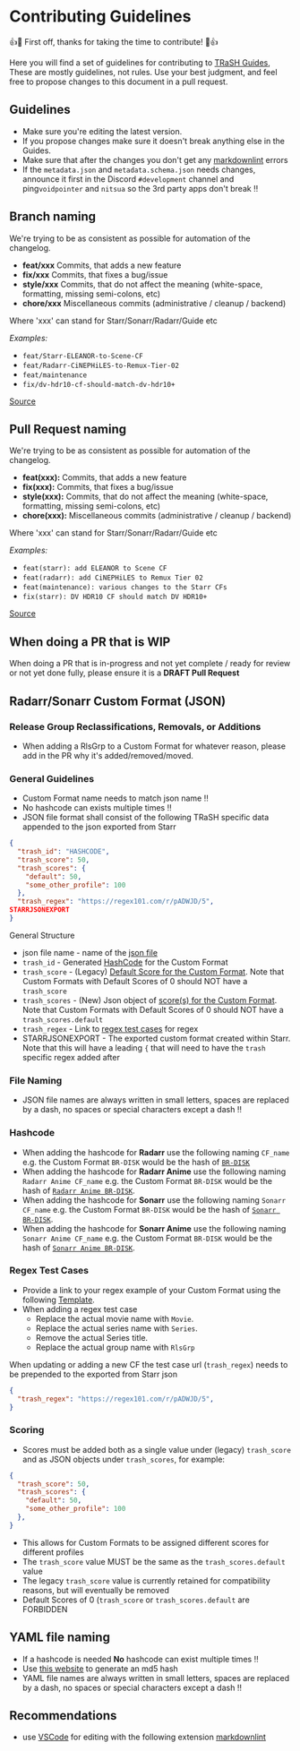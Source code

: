 # Contributing Guidelines

👍🎉 First off, thanks for taking the time to contribute! 🎉👍

Here you will find a set of guidelines for contributing to [TRaSH Guides](https://trash-guides.info/),
These are mostly guidelines, not rules. Use your best judgment, and feel free to propose changes to this document in a pull request.

## Guidelines

- Make sure you're editing the latest version.
- If you propose changes make sure it doesn't break anything else in the Guides.
- Make sure that after the changes you don't get any [markdownlint](https://github.com/markdownlint/markdownlint/blob/master/docs/RULES.md) errors
- If the `metadata.json` and `metadata.schema.json` needs changes, announce it first in the Discord `#development` channel and ping`voidpointer` and `nitsua` so the 3rd party apps don't break :bangbang:

## Branch naming

We're trying to be as consistent as possible for automation of the changelog.

- **feat/xxx** Commits, that adds a new feature
- **fix/xxx**  Commits, that fixes a bug/issue
- **style/xxx** Commits, that do not affect the meaning (white-space, formatting, missing semi-colons, etc)
- **chore/xxx** Miscellaneous commits (administrative / cleanup / backend)

Where 'xxx' can stand for Starr/Sonarr/Radarr/Guide etc

*Examples:*

- `feat/Starr-ELEANOR-to-Scene-CF`
- `feat/Radarr-CiNEPHiLES-to-Remux-Tier-02`
- `feat/maintenance`
- `fix/dv-hdr10-cf-should-match-dv-hdr10+`

[Source](https://gist.github.com/qoomon/5dfcdf8eec66a051ecd85625518cfd13#types)

## Pull Request naming

We're trying to be as consistent as possible for automation of the changelog.

- **feat(xxx):** Commits, that adds a new feature
- **fix(xxx):**  Commits, that fixes a bug/issue
- **style(xxx):** Commits, that do not affect the meaning (white-space, formatting, missing semi-colons, etc)
- **chore(xxx):** Miscellaneous commits (administrative / cleanup / backend)

Where 'xxx' can stand for Starr/Sonarr/Radarr/Guide etc

*Examples:*

- `feat(starr): add ELEANOR to Scene CF`
- `feat(radarr): add CiNEPHiLES to Remux Tier 02`
- `feat(maintenance): various changes to the Starr CFs`
- `fix(starr): DV HDR10 CF should match DV HDR10+`

[Source](https://gist.github.com/qoomon/5dfcdf8eec66a051ecd85625518cfd13#types)

## When doing a PR that is WIP

When doing a PR that is in-progress and not yet complete / ready for review or not yet done fully, please ensure it is a **DRAFT Pull Request**

## Radarr/Sonarr Custom Format (JSON)

### Release Group Reclassifications, Removals, or Additions

- When adding a RlsGrp to a Custom Format for whatever reason, please add in the PR why it's added/removed/moved.

### General Guidelines

- Custom Format name needs to match json name :bangbang:
- No hashcode can exists multiple times :bangbang:
- JSON file format shall consist of the following TRaSH specific data appended to the json exported from Starr

```json
{
  "trash_id": "HASHCODE",
  "trash_score": 50,
  "trash_scores": {
    "default": 50,
    "some_other_profile": 100
  },
  "trash_regex": "https://regex101.com/r/pADWJD/5",
STARRJSONEXPORT
}
```

General Structure
- json file name - name of the [json file](#file-naming)
- `trash_id` - Generated [HashCode](#hashcode) for the Custom Format
- `trash_score` - (Legacy) [Default Score for the Custom Format](#scoring). Note that Custom Formats with Default Scores of 0 should NOT have a `trash_score`
- `trash_scores` - (New) Json object of [score(s) for the Custom Format](#scoring). Note that Custom Formats with Default Scores of 0 should NOT have a `trash_scores.default`
- `trash_regex` - Link to [regex test cases](#regex-test-cases) for regex
- STARRJSONEXPORT - The exported custom format created within Starr. Note that this will have a leading `{` that will need to have the `trash` specific regex added after

### File Naming

- JSON file names are always written in small letters, spaces are replaced by a dash, no spaces or special characters except a dash :bangbang:

### Hashcode

- When adding the hashcode for **Radarr** use the following naming `CF_name`  e.g. the Custom Format `BR-DISK` would be the hash of [`BR-DISK`](https://md5.gromweb.com/?string=BR-DISK)
- When adding the hashcode for **Radarr Anime** use the following naming `Radarr Anime CF_name`  e.g. the Custom Format `BR-DISK` would be the hash of [`Radarr Anime BR-DISK`](https://md5.gromweb.com/?string=Radarr+Anime+BR-DISK).
- When adding the hashcode for **Sonarr** use the following naming `Sonarr CF_name` e.g. the Custom Format `BR-DISK` would be the hash of [`Sonarr BR-DISK`](https://md5.gromweb.com/?string=Sonarr+BR-DISK).
- When adding the hashcode for **Sonarr Anime** use the following naming `Sonarr Anime CF_name`  e.g. the Custom Format `BR-DISK` would be the hash of [`Sonarr Anime BR-DISK`](https://md5.gromweb.com/?string=Sonarr+Anime+BR-DISK).

### Regex Test Cases

- Provide a link to your regex example of your Custom Format using the following [Template](https://regex101.com/r/4DypIW/1).
- When adding a regex test case
  - Replace the actual movie name with `Movie`.
  - Replace the actual series name with `Series`.
  - Remove the actual Series title.
  - Replace the actual group name with `RlsGrp`

When updating or adding a new CF the test case url (`trash_regex`) needs to be prepended to the exported from Starr json

```json
{
  "trash_regex": "https://regex101.com/r/pADWJD/5",
}
```

### Scoring

- Scores must be added both as a single value under (legacy) `trash_score` and as JSON objects under `trash_scores`, for example:

```json
{
  "trash_score": 50,
  "trash_scores": {
    "default": 50,
    "some_other_profile": 100
  },
}
```

- This allows for Custom Formats to be assigned different scores for different profiles
- The `trash_score` value MUST be the same as the `trash_scores.default` value
- The legacy `trash_score` value is currently retained for compatibility reasons, but will eventually be removed
- Default Scores of 0 (`trash_score` or `trash_scores.default` are FORBIDDEN

## YAML file naming

- If a hashcode is needed **No** hashcode can exist multiple times :bangbang:
- Use [this website](https://md5.gromweb.com) to generate an md5 hash
- YAML file names are always written in small letters, spaces are replaced by a dash, no spaces or special characters except a dash :bangbang:

## Recommendations

- use [VSCode](https://code.visualstudio.com/) for editing with the following extension [markdownlint](https://marketplace.visualstudio.com/items?itemName=DavidAnson.vscode-markdownlint)
